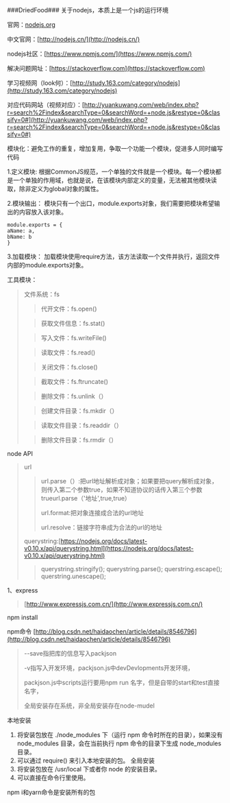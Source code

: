 ###DriedFood###
关于nodejs，本质上是一个js的运行环境

官网：[nodejs.org](nodejs.org)

中文官网：[http://nodejs.cn/](http://nodejs.cn/)

nodejs社区：[https://www.npmjs.com/](https://www.npmjs.com/)

解决问题网址：[https://stackoverflow.com](https://stackoverflow.com)

学习视频网（look何）：[http://study.163.com/category/nodejs](http://study.163.com/category/nodejs)

对应代码网站（视频对应）：[http://yuankuwang.com/web/index.php?r=search%2Findex&searchType=0&searchWord=+node.js&restype=0&classify=0#](http://yuankuwang.com/web/index.php?r=search%2Findex&searchType=0&searchWord=+node.js&restype=0&classify=0#)


模块化：避免工作的重复，增加复用，争取一个功能一个模块，促进多人同时编写代码

1.定义模块:
根据CommonJS规范，一个单独的文件就是一个模块。每一个模块都是一个单独的作用域，也就是说，在该模块内部定义的变量，无法被其他模块读取，除非定义为global对象的属性。

2.模块输出：
模块只有一个出口，module.exports对象，我们需要把模块希望输出的内容放入该对象。

    module.exports = {  
    aName: a,  
    bName: b  
    }

3.加载模块：
加载模块使用require方法，该方法读取一个文件并执行，返回文件内部的module.exports对象。

工具模块：
> 文件系统：fs
> >代开文件：fs.open()
> 
> >获取文件信息：fs.stat()
> 
> >写入文件：fs.writeFile()
> 
> >读取文件：fs.read()
> 
> >关闭文件：fs.close()
> 
> >截取文件：fs.ftruncate()
> 
> >删除文件：fs.unlink（）
> 
> >创建文件目录：fs.mkdir（）
> 
> >读取文件目录：fs.readdir（）
> 
> >删除文件目录：fs.rmdir（）

node API
> url
> >url.parse（）:把url地址解析成对象；如果要把query解析成对象，则传入第二个参数true，如果不知道协议的话传入第三个参数trueurl.parse（'地址',true,true）
> >
> >url.format:把对象连接成合法的url地址
> >
> >url.resolve：链接字符串成为合法的url的地址
> 
> querystring:[https://nodejs.org/docs/latest-v0.10.x/api/querystring.html](https://nodejs.org/docs/latest-v0.10.x/api/querystring.html)
> >querystring.stringify();
> >querystring.parse();
> >querstring.escape();
> >querstring.unescape();

1、express
> [http://www.expressjs.com.cn/](http://www.expressjs.com.cn/)

npm install 

npm命令
[http://blog.csdn.net/haidaochen/article/details/8546796](http://blog.csdn.net/haidaochen/article/details/8546796)

> --save指把库的信息写入packjson 
> 
> -v指写入开发环境，packjson.js中devDevlopments开发环境，
> 
> packjson.js中scripts运行要用npm run 名字，但是自带的start和test直接名字，
> 
> 全局安装存在系统，非全局安装存在node-mudel

本地安装
1. 将安装包放在 ./node_modules 下（运行 npm 命令时所在的目录），如果没有 node_modules 目录，会在当前执行 npm 命令的目录下生成 node_modules 目录。
2. 可以通过 require() 来引入本地安装的包。
全局安装
1. 将安装包放在 /usr/local 下或者你 node 的安装目录。
2. 可以直接在命令行里使用。

npm i和yarn命令是安装所有的包
